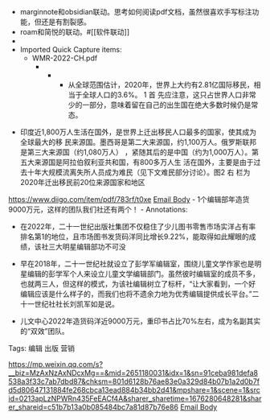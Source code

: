 - marginnote和obsidian联动。思考如何阅读pdf文档，虽然很喜欢手写标注功能，但还是有割裂感。
- roam和简悦的联动。#[[软件联动]]
- 
- Imported Quick Capture items:
    - WMR-2022-CH.pdf
        - *   * 从全球范围估计，2020年，世界上大约有2.81亿国际移民，相当于全球人口的3.6%。 1 首 先应注意，这只占世界人口非常少的一部分，意味着留在自己的出生国在绝大多数时候仍是常 态。

* 印度近1,800万人生活在国外，是世界上迁出移民人口最多的国家，使其成为全球最大的移 民来源国。墨西哥是第二大来源国，约1,100万人。俄罗斯联邦是第三大来源国（约1,080万人） ，紧随其后的是中国（约为1,000万人）。第五大来源国是阿拉伯叙利亚共和国，有800多万人生 活在国外，主要是由于过去十年大规模流离失所人员成为难民（见下文难民部分讨论）。图2 右 栏为2020年迁出移民前20位来源国家和地区



https://www.diigo.com/item/pdf/783rf/t0xe [Email Body](https://files.todoist.com/d_hY_kRXChi6DRUoSOprPkjIox6sGd40O96SwDY1CXh07Pk9HsMcbciQ-CJpObCl/by/21878347/as/file.html)
    - 1个编辑部年造货9000万元，这样的团队我们社还有两个！
        - Annotations:

* 在2022年，二十一世纪出版社集团不仅稳住了少儿图书零售市场实洋占有率排名第1的地位，且市场图书发货码洋同比增长9.22%，能取得如此耀眼的成绩，该社三大明星编辑部功不可没

* 早在2018年，二十一世纪社就设立了彭学军编辑室，围绕儿童文学作家也是明星编辑的彭学军个人来设立儿童文学编辑部门。虽然彼时编辑室的成员不多，也就两三人，但这样的模式，为该社编辑树立了标杆，“让大家看到，一个好编辑应该是什么样子的，而我们也将不遗余力地为优秀编辑提供成长平台。”二十一世纪社社长刘凯军如是说。

* 儿文中心2022年造货码洋近9000万元，重印书占比70%左右，成为名副其实的“双效”团队。

Tags: 编辑 出版 营销



https://mp.weixin.qq.com/s?__biz=MzAxNzAxNDcxMg==&mid=2651180031&idx=1&sn=91ceba981defa8538a3f33c7ab7dbd87&chksm=801d6128b76ae83e0a329d84b07b1a2d0b7fd5d80647131884fe268cbca13ead884b34bb2d41&mpshare=1&scene=1&srcid=0213apLzNPWRn435FeEACf4A&sharer_sharetime=1676280648281&sharer_shareid=c51b7b13a0b085484bc7a81d87b76e86 [Email Body](https://files.todoist.com/XBxxFjLM2dv-xBByhAumB_4nteyLaJBoZbFPFo3jvPBPMpyL3vroQ-Jbv2E8ZPnY/by/21878347/as/file.html)
